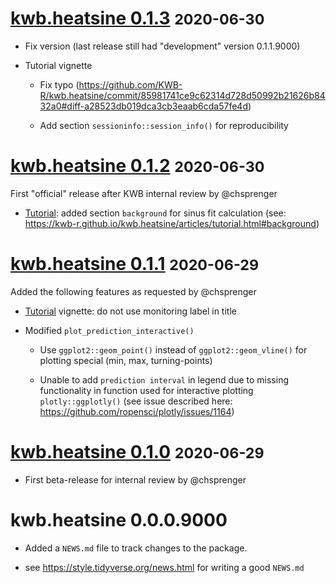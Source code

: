 # [kwb.heatsine 0.1.3](https://github.com/KWB-R/kwb.heatsine/releases/tag/v0.1.3) <small>2020-06-30</small>

* Fix version (last release still had "development" version 0.1.1.9000)

* Tutorial vignette
    
    + Fix typo (https://github.com/KWB-R/kwb.heatsine/commit/85981741ce9c62314d728d50992b21626b8432a0#diff-a28523db019dca3cb3eaab6cda57fe4d)
    
    + Add section `sessioninfo::session_info()` for reproducibility

# [kwb.heatsine 0.1.2](https://github.com/KWB-R/kwb.heatsine/releases/tag/v0.1.2) <small>2020-06-30</small>

First "official" release after KWB internal review by @chsprenger

* [Tutorial](https://github.com/KWB-R/kwb.heatsine/blob/de696dd15d16f7eb87376b7c270c76bfc475c458/vignettes/tutorial.Rmd): 
added section `background` for sinus fit calculation (see: https://kwb-r.github.io/kwb.heatsine/articles/tutorial.html#background) 

# [kwb.heatsine 0.1.1](https://github.com/KWB-R/kwb.heatsine/releases/tag/v0.1.1) <small>2020-06-29</small>

Added the following features as requested by @chsprenger

* [Tutorial](https://github.com/KWB-R/kwb.heatsine/blob/123a43c1df4b79141897711180259a91250d4025/vignettes/tutorial.Rmd) vignette: do not use monitoring label in title 

* Modified `plot_prediction_interactive()`

    + Use `ggplot2::geom_point()` instead of `ggplot2::geom_vline()` for plotting 
    special (min, max, turning-points)
    
    + Unable to add `prediction interval` in legend due to missing functionality 
    in function used for interactive plotting `plotly::ggplotly()` (see issue described here: https://github.com/ropensci/plotly/issues/1164)

# [kwb.heatsine 0.1.0](https://github.com/KWB-R/kwb.heatsine/releases/tag/v0.1.0) <small>2020-06-29</small>

* First beta-release for internal review by @chsprenger

# kwb.heatsine 0.0.0.9000

* Added a `NEWS.md` file to track changes to the package.

* see https://style.tidyverse.org/news.html for writing a good `NEWS.md`
